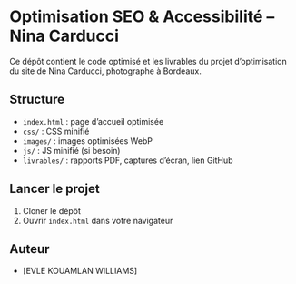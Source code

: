 # Optimisation SEO & Accessibilité – Nina Carducci

Ce dépôt contient le code optimisé et les livrables du projet d’optimisation du site de Nina Carducci, photographe à Bordeaux.

## Structure

- `index.html` : page d’accueil optimisée
- `css/` : CSS minifié
- `images/` : images optimisées WebP
- `js/` : JS minifié (si besoin)
- `livrables/` : rapports PDF, captures d’écran, lien GitHub

## Lancer le projet

1. Cloner le dépôt
2. Ouvrir `index.html` dans votre navigateur

## Auteur

- [EVLE KOUAMLAN WILLIAMS]